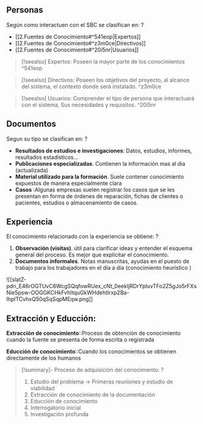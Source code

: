 
## Personas

Según como interactuen con el SBC se clasifican en:
?
- [[2.Fuentes de Conocimiento#^541eop|Expertos]]
- [[2.Fuentes de Conocimiento#^z3m0ce|Directivos]]
- [[2.Fuentes de Conocimiento#^20i5nr|Usuarios]] <!--SR:!2024-03-19,1,230-->

>[!seealso] Expertos:
Poseen la mayor parte de los conocimientos
^541eop

>[!seealso] Directivos:
Poseen los objetivos del proyecto, al alcance del sistema, el contexto donde será instalado.
^z3m0ce

>[!seealso] Usuarios:
Comprender el tipo de persona que interactuará con el sistema, Sus necesidades y requisitos.
^20i5nr

## Documentos

Segun su tipo se clasifican en:
?
- **Resultados de estudios e investigaciones**: Datos, estudios, informes, resultados estadísticos...
- **Publicaciones especializadas**. Contienen la información mas al dia (actualizada)
- **Material utilizado para la formación**. Suele contener conocimiento expuestos de manera especialmente clara
- **Casos** :Algunas empresas suelen registrar los casos que se les presentan en forma de órdenes de reparación, fichas de clientes o pacientes, estudios o almacenamiento de casos.
## Experiencia

El conocimiento relacionado con la experiencia se obtiene:
?
1. **Observación (visitas)**. útil para clarificar ideas y entender el esquema general del proceso. Es mejor que explicitar el conocimiento.
2. **Documentos informales**. Notas manuscritas, ayudas en el puesto de trabajo para los trabajadores en el día a día (conocimiento heurístico ) <!--SR:!2024-03-19,1,230-->


![[slatZ-pdn_E46rOGTUvC6WcgSQqfowRUex_cNt_0eekIjRDrYpluvTFo2Z5gJo5rFXsNie5psw-OOGGKCHkFvhItquGkWHdehtlrxp2Ba-IhplTCvhxQ50qSqSqpMEqw.png]]
## Extracción y Educción:

**Extracción de conocimiento**::Proceso de obtención de conocimiento cuando la fuente se presenta de forma escrita o registrada 

**Educción de conocimiento**::Cuando los conocimientos se obtienen directamente de los humanos 

>[!summary]- Proceso de adquisición del conocimiento:
?
>1. Estudio del problema -> Primeras reuniones y estudio de viabilidad
>2. Extracción de conocimiento de la documentación
>3. Educción de conocimiento
>	1. Interrogatorio inicial
>	2. Investigación profunda <!--SR:!2024-03-19,1,222--> 

